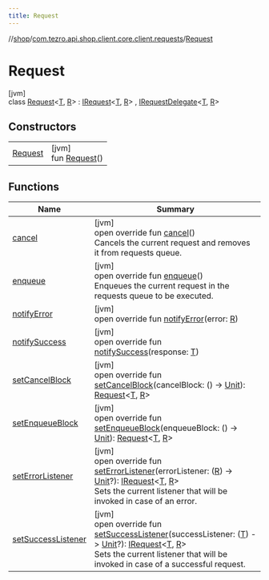 ```yaml
---
title: Request
---
```

//[shop](../../../index.html)/[com.tezro.api.shop.client.core.client.requests](../index.html)/[Request](index.html)



# Request



[jvm]\
class [Request](index.html)&lt;[T](index.html), [R](index.html)&gt; : [IRequest](../-i-request/index.html)&lt;[T](index.html), [R](index.html)&gt; , [IRequestDelegate](../-i-request-delegate/index.html)&lt;[T](index.html), [R](index.html)&gt;



## Constructors


| | |
|---|---|
| [Request](-request.html) | [jvm]<br>fun [Request](-request.html)() |


## Functions


| Name | Summary |
|---|---|
| [cancel](cancel.html) | [jvm]<br>open override fun [cancel](cancel.html)()<br>Cancels the current request and removes it from requests queue. |
| [enqueue](enqueue.html) | [jvm]<br>open override fun [enqueue](enqueue.html)()<br>Enqueues the current request in the requests queue to be executed. |
| [notifyError](notify-error.html) | [jvm]<br>open override fun [notifyError](notify-error.html)(error: [R](index.html)) |
| [notifySuccess](notify-success.html) | [jvm]<br>open override fun [notifySuccess](notify-success.html)(response: [T](index.html)) |
| [setCancelBlock](set-cancel-block.html) | [jvm]<br>open override fun [setCancelBlock](set-cancel-block.html)(cancelBlock: () -&gt; [Unit](https://kotlinlang.org/api/latest/jvm/stdlib/kotlin/-unit/index.html)): [Request](index.html)&lt;[T](index.html), [R](index.html)&gt; |
| [setEnqueueBlock](set-enqueue-block.html) | [jvm]<br>open override fun [setEnqueueBlock](set-enqueue-block.html)(enqueueBlock: () -&gt; [Unit](https://kotlinlang.org/api/latest/jvm/stdlib/kotlin/-unit/index.html)): [Request](index.html)&lt;[T](index.html), [R](index.html)&gt; |
| [setErrorListener](set-error-listener.html) | [jvm]<br>open override fun [setErrorListener](set-error-listener.html)(errorListener: ([R](index.html)) -&gt; [Unit](https://kotlinlang.org/api/latest/jvm/stdlib/kotlin/-unit/index.html)?): [IRequest](../-i-request/index.html)&lt;[T](index.html), [R](index.html)&gt;<br>Sets the current listener that will be invoked in case of an error. |
| [setSuccessListener](set-success-listener.html) | [jvm]<br>open override fun [setSuccessListener](set-success-listener.html)(successListener: ([T](index.html)) -&gt; [Unit](https://kotlinlang.org/api/latest/jvm/stdlib/kotlin/-unit/index.html)?): [IRequest](../-i-request/index.html)&lt;[T](index.html), [R](index.html)&gt;<br>Sets the current listener that will be invoked in case of a successful request. |

